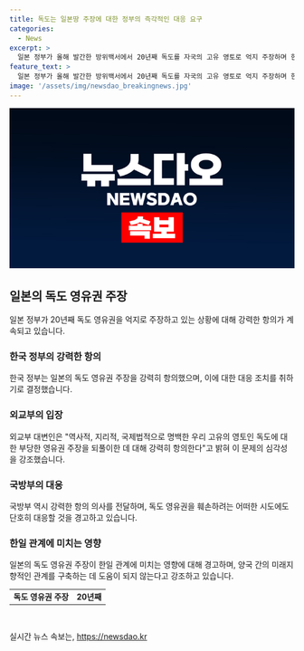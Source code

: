 ```yaml
---
title: 독도는 일본땅 주장에 대한 정부의 즉각적인 대응 요구
categories:
  - News
excerpt: >
  일본 정부가 올해 발간한 방위백서에서 20년째 독도를 자국의 고유 영토로 억지 주장하며 한일 간 긴장 심화. 한국 정부는 강력한 항의와 대응을 통해 독도의 우리 고유 영토임을 재차 강조. 또한 외교부는 주한 일본 대사에게 항의 예정이며, 국방부 또한 강력한 대응 태도를 보였다. 이러한 상황에서 한일 관계는 한미일 협력을 강화하는 방향으로 나아가는 반면, 독도 문제의 해결은 여전히 미정 상태로 남아 있다.
feature_text: >
  일본 정부가 올해 발간한 방위백서에서 20년째 독도를 자국의 고유 영토로 억지 주장하며 한일 간 긴장 심화. 한국 정부는 강력한 항의와 대응을 통해 독도의 우리 고유 영토임을 재차 강조. 또한 외교부는 주한 일본 대사에게 항의 예정이며, 국방부 또한 강력한 대응 태도를 보였다. 이러한 상황에서 한일 관계는 한미일 협력을 강화하는 방향으로 나아가는 반면, 독도 문제의 해결은 여전히 미정 상태로 남아 있다.
image: '/assets/img/newsdao_breakingnews.jpg'
---
```


<p><img src="/assets/img/newsdao_breakingnews.jpg" alt="implanttips 속보" /></p>

<h2 data-ke-size="size26">일본의 독도 영유권 주장</h2>

<p data-ke-size="size16">일본 정부가 20년째 독도 영유권을 억지로 주장하고 있는 상황에 대해 강력한 항의가 계속되고 있습니다.</p>

<h3>한국 정부의 강력한 항의</h3>

<p data-ke-size="size16">한국 정부는 일본의 독도 영유권 주장을 강력히 항의했으며, 이에 대한 대응 조치를 취하기로 결정했습니다.</p>

<h3>외교부의 입장</h3>

<p data-ke-size="size16">외교부 대변인은 "역사적, 지리적, 국제법적으로 명백한 우리 고유의 영토인 독도에 대한 부당한 영유권 주장을 되풀이한 데 대해 강력히 항의한다"고 밝혀 이 문제의 심각성을 강조했습니다.</p>

<h3>국방부의 대응</h3>

<p data-ke-size="size16">국방부 역시 강력한 항의 의사를 전달하며, 독도 영유권을 훼손하려는 어떠한 시도에도 단호히 대응할 것을 경고하고 있습니다.</p>

<h3>한일 관계에 미치는 영향</h3>

<p data-ke-size="size16">일본의 독도 영유권 주장이 한일 관계에 미치는 영향에 대해 경고하며, 양국 간의 미래지향적인 관계를 구축하는 데 도움이 되지 않는다고 강조하고 있습니다.</p>

<table>
    <tbody>
        <tr>
            <td style="text-align: center; height: 17px;"><b>독도 영유권 주장</b></td>
            <td style="text-align: center; height: 17px;"><b>20년째</b></td>
        </tr>
    </tbody>
</table>

<p data-ke-size="size16">&nbsp;</p>
실시간 뉴스 속보는, <a href="https://newsdao.kr" rel="dofollow">https://newsdao.kr</a>


